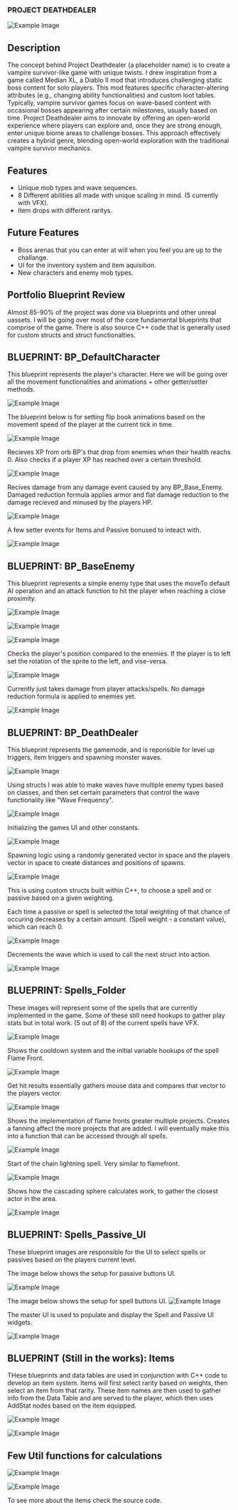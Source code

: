 ### **PROJECT DEATHDEALER**
![Example Image](githubImages/TitleImage.png)

## Description

The concept behind Project Deathdealer (a placeholder name) is to create a vampire survivor-like game with unique twists. I drew inspiration from a game called Median XL, a Diablo II mod that introduces challenging static boss content for solo players. This mod features specific character-altering attributes (e.g., changing ability functionalities) and custom loot tables. 
Typically, vampire survivor games focus on wave-based content with occasional bosses appearing after certain milestones, usually based on time. Project Deathdealer aims to innovate by offering an open-world experience where players can explore and, once they are strong enough, enter unique biome areas to challenge bosses. This approach effectively creates a hybrid genre, blending open-world exploration with the traditional vampire survivor mechanics.
## Features

- Unique mob types and wave sequences.
- 8 Different abilities all made with unique scaling in mind. (5 currently with VFX).
- Item drops with different raritys.

## Future Features
- Boss arenas that you can enter at will when you feel you are up to the challange.
- UI for the inventory system and item aquisition.
- New characters and enemy mob types.

## Portfolio Blueprint Review

Almost 85-90% of the project was done via blueprints and other unreal uassets. I will be going over most of the core fundamental blueprints that comprise of the game. There is also source C++ code that is generally used for custom structs and struct functionalties. 

## BLUEPRINT: BP_DefaultCharacter

This blueprint represents the player's character. Here we will be going over all the movement functionalities and animations + other getter/setter methods.

![Example Image](githubImages/playercharacter/Movement.png)

The blueprint below is for setting flip book animations based on the movement speed of the player at the current tick in time.

![Example Image](githubImages/playercharacter/MovementAnimations.png)

Recieves XP from orb BP's that drop from enemies when their health reachs 0.
Also checks if a player XP has reached over a certain threshold.

![Example Image](githubImages/playercharacter/PlayerLevelup.png)

Recives damage from any damage event caused by any BP_Base_Enemy.
Damaged reduction formula applies armor and flat damage reduction to the damage recieved and minused by the players HP.

![Example Image](githubImages/playercharacter/DamageEvent.png)

A few setter events for Items and Passive bonused to inteact with.

![Example Image](githubImages/playercharacter/AddPlayerStats.png)

## BLUEPRINT: BP_BaseEnemy

This blueprint represents a simple enemy type that uses the moveTo default AI operation and an attack function to hit the player when reaching a close proximity. 

![Example Image](githubImages/enemy/AttackEventEnemy.png)

![Example Image](githubImages/enemy/BTTAttack.png)

![Example Image](githubImages/enemy/EnemyAI.png)

Checks the player's position compared to the enemies. If the player is to left set the rotation of the sprite to the left, and vise-versa. 

![Example Image](githubImages/enemy/EnemyOrient.png)

Currently just takes damage from player attacks/spells. No damage reduction formula is applied to enemies yet.

![Example Image](githubImages/enemy/EnemyTakeDamage.png)

## BLUEPRINT: BP_DeathDealer

This blueprint represents the gamemode, and is reponsible for level up triggers, item triggers and spawning monster waves.

![Example Image](githubImages/gamemode/BreakWaveStruct.png)

Using structs I was able to make waves have multiple enemy types based on classes, and then set certain parameters that control the wave functionality like "Wave Frequency".

![Example Image](githubImages/gamemode/EnemyWaveSystem.png)

Initializing the games UI and other constants.

![Example Image](githubImages/gamemode/GameModeStart.png)

Spawning logic using a randomly generated vector in space and the players vector in space to create distances and positions of spawns.

![Example Image](githubImages/gamemode/RandomEnemySpawn.png)

This is using custom structs built within C++, to choose a spell and or passive based on a given weighting.

Each time a passive or spell is selected the total weighting of that chance of occuring decreases by a certain amount. (Spell weight - a constant value), which can reach 0.

![Example Image](githubImages/gamemode/SelectAbilityOrPassive.png)

Decrements the wave which is used to call the next struct into action.

![Example Image](githubImages/gamemode/WaveDecrementor.png)

## BLUEPRINT: Spells_Folder

These images will represent some of the spells that are currently implemented in the game. Some of these still need hookups to gather play stats but in total work. (5 out of 8) of the current spells have VFX.

![Example Image](githubImages/Spells/FireBlast.png)

Shows the cooldown system and the initial variable hookups of the spell Flame Front.

![Example Image](githubImages/Spells/FlameFrontStart.png)

Get hit results essentially gathers mouse data and compares that vector to the players vector.

![Example Image](githubImages/Spells/GetHitResult.png)

Shows the implementation of flame fronts greater multiple projects. Creates a fanning affect the more projects that are added. I will eventually make this into a function that can be accessed through all spells.

![Example Image](githubImages/Spells/MultiProjectile.png)

Start of the chain lightning spell. Very similar to flamefront.

![Example Image](githubImages/Spells/ChainLightning/ChainLightningBase.png)

Shows how the cascading sphere calculates work, to gather the closest actor in the area.

![Example Image](githubImages/Spells/ChainLightning/ChainLightning.png)

## BLUEPRINT: Spells_Passive_UI

These blueprint images are responsible for the UI to select spells or passives based on the players current level.

The image below shows the setup for passive buttons UI.

![Example Image](githubImages/SpellLevelUI/Buttons.png)

The image below shows the setup for spell buttons UI.
![Example Image](githubImages/SpellLevelUI/SpellButtons.png)

The master UI is used to populate and display the Spell and Passive UI widgets.

![Example Image](githubImages/SpellLevelUI/MasterUI.png)

## BLUEPRINT (Still in the works): Items

THese blueprints and data tables are used in conjunction with C++ code to develop an item system. Items will first select rarity based on weights, then select an item from that rarity. These item names are then used to gather info from the Data Table and are served to the player, which then uses AddStat nodes based on the item equipped.

![Example Image](githubImages/Items/IItemdatatable.png)

![Example Image](githubImages/Items/ItemExample.png)

## Few Util functions for calculations

![Example Image](githubImages/UtilFunctions/Damage.png)

![Example Image](githubImages/UtilFunctions/DamageReduc.png)

To see more about the items check the source code.


